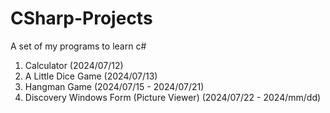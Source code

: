# CSharp-Projects
A set of my programs to learn c#


1. Calculator (2024/07/12)
2. A Little Dice Game (2024/07/13)
3. Hangman Game (2024/07/15 - 2024/07/21)
4. Discovery Windows Form (Picture Viewer) (2024/07/22 - 2024/mm/dd)
